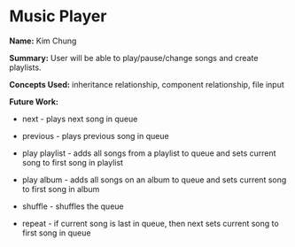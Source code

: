 # Music Player

**Name:** Kim Chung

**Summary:** User will be able to play/pause/change songs and create playlists.

**Concepts Used:** inheritance relationship, component relationship, file input

**Future Work:**

- next - plays next song in queue

- previous - plays previous song in queue

- play playlist - adds all songs from a playlist to queue and sets current song to first song in playlist

- play album - adds all songs on an album to queue and sets current song to first song in album

- shuffle - shuffles the queue

- repeat - if current song is last in queue, then next sets current song to first song in queue
